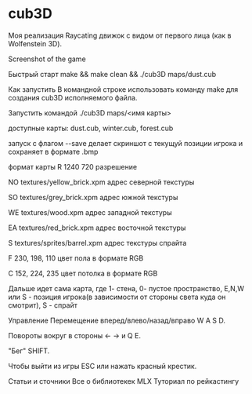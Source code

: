 # cub3D
Моя реализация Raycating
движок с видом от первого лица (как в Wolfenstein 3D).

Screenshot of the game

Быстрый старт
make && make clean && ./cub3D maps/dust.cub

Как запустить
В командной строке использовать команду make для создания cub3D исполняемого файла.

Запустить командой ./cub3D maps/<имя карты>

доступные карты: dust.cub, winter.cub, forest.cub

запуск с флагом --save делает скриншот с текущуй позиции игрока и сохраняет в формате .bmp

формат карты
R 1240 720 разрешение

NO textures/yellow_brick.xpm адрес северной текстуры

SO textures/grey_brick.xpm адрес южной текстуры

WE textures/wood.xpm адрес западной текстуры

EA textures/red_brick.xpm адрес восточной текстуры

S textures/sprites/barrel.xpm адрес текстуры спрайта

F 230, 198, 110 цвет пола в формате RGB

C 152, 224, 235 цвет потолка в формате RGB

Дальше идет сама карта, где 1- стена, 0- пустое пространство, E,N,W или S - позиция игрока(в зависимости от стороны света куда он смотрит), S - спрайт

Управление
Перемещение вперед/влево/назад/вправо W A S D.

Повороты вокруг в стороны ← → и Q E.

"Бег" SHIFT.

Чтобы выйти из игры ESC или нажать красный крестик.

Статьи и сточники
Все о библиотекек MLX
Туториал по рейкастингу
